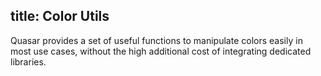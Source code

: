 title: Color Utils
---

Quasar provides a set of useful functions to manipulate colors easily in most use cases, without the high additional cost of integrating dedicated libraries.
